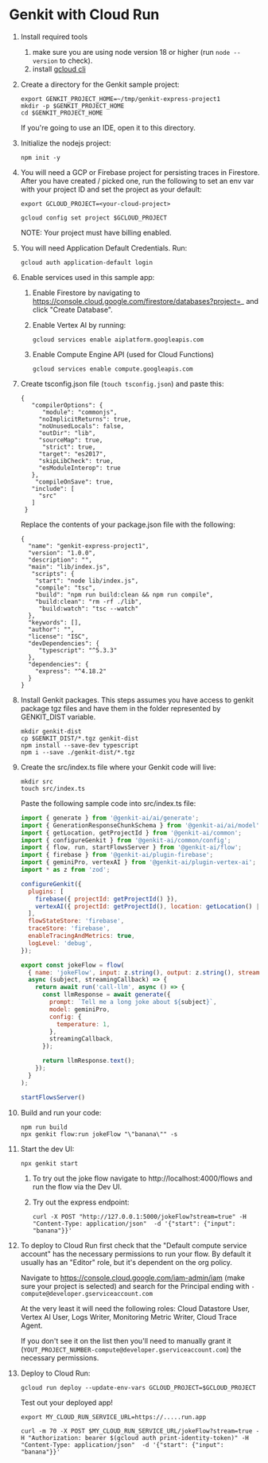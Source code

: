 # Genkit with Cloud Run

1. Install required tools
    1. make sure you are using node version 18 or higher (run `node --version` to check).
    1. install [gcloud cli](https://cloud.google.com/sdk/docs/install)

1. Create a directory for the Genkit sample project:

    ```
    export GENKIT_PROJECT_HOME=~/tmp/genkit-express-project1
    mkdir -p $GENKIT_PROJECT_HOME
    cd $GENKIT_PROJECT_HOME
    ```

    If you're going to use an IDE, open it to this directory.

1. Initialize the nodejs project:

    ```
    npm init -y
    ```

1. You will need a GCP or Firebase project for persisting traces in Firestore. After you have created / picked one, run the following to set an env var with your project ID and set the project as your default:

    ```
    export GCLOUD_PROJECT=<your-cloud-project>
    ```
    ```
    gcloud config set project $GCLOUD_PROJECT
    ```

    NOTE: Your project must have billing enabled.

1. You will need Application Default Credentials. Run:

    ```
    gcloud auth application-default login
    ```

1. Enable services used in this sample app:

     1. Enable Firestore by navigating to https://console.cloud.google.com/firestore/databases?project=_ and click "Create Database".

     1. Enable Vertex AI by running: 

        ```
        gcloud services enable aiplatform.googleapis.com
        ```

     1. Enable Compute Engine API (used for Cloud Functions)

        ```
        gcloud services enable compute.googleapis.com
        ```

1. Create tsconfig.json file (```touch tsconfig.json```) and paste this:
    ```
    {
       "compilerOptions": {
          "module": "commonjs",
         "noImplicitReturns": true,
         "noUnusedLocals": false,
         "outDir": "lib",
         "sourceMap": true,
          "strict": true,
         "target": "es2017",
         "skipLibCheck": true,
         "esModuleInterop": true
       },
        "compileOnSave": true,
       "include": [
         "src"
       ]
     }
     ```

    Replace the contents of your package.json file with the following:
     ```
     {
       "name": "genkit-express-project1",
       "version": "1.0.0",
       "description": "",
       "main": "lib/index.js",
        "scripts": {
         "start": "node lib/index.js",
         "compile": "tsc",
         "build": "npm run build:clean && npm run compile",
         "build:clean": "rm -rf ./lib",
          "build:watch": "tsc --watch"
       },
       "keywords": [],
       "author": "",
       "license": "ISC",
       "devDependencies": {
          "typescript": "^5.3.3"
       },
       "dependencies": {
         "express": "^4.18.2"
       }
     }
     ```

1. Install Genkit packages. This steps assumes you have access to genkit package tgz files and have them in the folder represented by GENKIT_DIST variable.

    ```
    mkdir genkit-dist
    cp $GENKIT_DIST/*.tgz genkit-dist
    npm install --save-dev typescript
    npm i --save ./genkit-dist/*.tgz
    ```

1. Create the src/index.ts file where your Genkit code will live:

    ```
    mkdir src
    touch src/index.ts
    ```

    Paste the following sample code into src/index.ts file:
   
    ```javascript
    import { generate } from '@genkit-ai/ai/generate';
    import { GenerationResponseChunkSchema } from '@genkit-ai/ai/model';
    import { getLocation, getProjectId } from '@genkit-ai/common';
    import { configureGenkit } from '@genkit-ai/common/config';
    import { flow, run, startFlowsServer } from '@genkit-ai/flow';
    import { firebase } from '@genkit-ai/plugin-firebase';
    import { geminiPro, vertexAI } from '@genkit-ai/plugin-vertex-ai';
    import * as z from 'zod';
    
    configureGenkit({
      plugins: [
        firebase({ projectId: getProjectId() }),
        vertexAI({ projectId: getProjectId(), location: getLocation() || 'us-central1' }),
      ],
      flowStateStore: 'firebase',
      traceStore: 'firebase',
      enableTracingAndMetrics: true,
      logLevel: 'debug',
    });
    
    export const jokeFlow = flow(
      { name: 'jokeFlow', input: z.string(), output: z.string(), streamType: GenerationResponseChunkSchema },
      async (subject, streamingCallback) => {
        return await run('call-llm', async () => {
          const llmResponse = await generate({
            prompt: `Tell me a long joke about ${subject}`,
            model: geminiPro,
            config: {
              temperature: 1,
            },
            streamingCallback,
          });
    
          return llmResponse.text();
        });
      }
    );
    
    startFlowsServer()
    ```


1. Build and run your code:

   ```
   npm run build
   npx genkit flow:run jokeFlow "\"banana\"" -s
   ```

1. Start the dev UI:

    ```npx genkit start```

    1. To try out the joke flow navigate to http://localhost:4000/flows and run the flow via the Dev UI.

    1. Try out the express endpoint:
        ```
        curl -X POST "http://127.0.0.1:5000/jokeFlow?stream=true" -H "Content-Type: application/json"  -d '{"start": {"input": "banana"}}'
        ```

1. To deploy to Cloud Run first check that the "Default compute service account" has the necessary permissions to run your flow. By default it usually has an "Editor" role, but it's dependent on the org policy.

    Navigate to https://console.cloud.google.com/iam-admin/iam (make sure your project is selected) and search for the Principal ending with `-compute@developer.gserviceaccount.com`

    At the very least it will need the following roles: Cloud Datastore User, Vertex AI User, Logs Writer, Monitoring Metric Writer, Cloud Trace Agent.

    If you don't see it on the list then you'll need to manually grant it (`YOUT_PROJECT_NUMBER-compute@developer.gserviceaccount.com`) the necessary permissions.


1. Deploy to Cloud Run:

    ```
    gcloud run deploy --update-env-vars GCLOUD_PROJECT=$GCLOUD_PROJECT
    ```

    Test out your deployed app!

    ```
    export MY_CLOUD_RUN_SERVICE_URL=https://.....run.app
    ```
    ```
    curl -m 70 -X POST $MY_CLOUD_RUN_SERVICE_URL/jokeFlow?stream=true -H "Authorization: bearer $(gcloud auth print-identity-token)" -H "Content-Type: application/json"  -d '{"start": {"input": "banana"}}'
    ```

